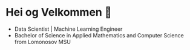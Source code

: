 # Hei og Velkommen 🖖

- Data Scientist | Machine Learning Engineer
- Bachelor of Science in Applied Mathematics and Computer Science from Lomonosov MSU

